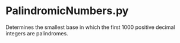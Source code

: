 # PalindromicNumbers.py
Determines the smallest base in which the first 1000 positive decimal integers are palindromes.

